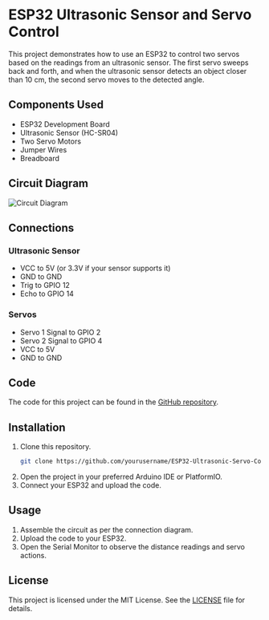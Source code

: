 # ESP32 Ultrasonic Sensor and Servo Control

This project demonstrates how to use an ESP32 to control two servos based on the readings from an ultrasonic sensor. The first servo sweeps back and forth, and when the ultrasonic sensor detects an object closer than 10 cm, the second servo moves to the detected angle.

## Components Used

- ESP32 Development Board
- Ultrasonic Sensor (HC-SR04)
- Two Servo Motors
- Jumper Wires
- Breadboard

## Circuit Diagram

![Circuit Diagram](path_to_circuit_diagram_image)

## Connections

### Ultrasonic Sensor
- VCC to 5V (or 3.3V if your sensor supports it)
- GND to GND
- Trig to GPIO 12
- Echo to GPIO 14

### Servos
- Servo 1 Signal to GPIO 2
- Servo 2 Signal to GPIO 4
- VCC to 5V
- GND to GND

## Code

The code for this project can be found in the [GitHub repository](https://github.com/yourusername/ESP32-Ultrasonic-Servo-Control).

## Installation

1. Clone this repository.
    ```sh
    git clone https://github.com/yourusername/ESP32-Ultrasonic-Servo-Control.git
    ```
2. Open the project in your preferred Arduino IDE or PlatformIO.
3. Connect your ESP32 and upload the code.

## Usage

1. Assemble the circuit as per the connection diagram.
2. Upload the code to your ESP32.
3. Open the Serial Monitor to observe the distance readings and servo actions.

## License

This project is licensed under the MIT License. See the [LICENSE](LICENSE) file for details.
